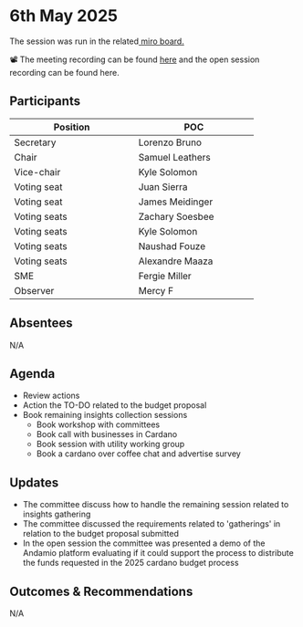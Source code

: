 # 6th May 2025

The session was run in the related[ miro board.](https://miro.com/app/board/uXjVKro_lxs=/)&#x20;

📽️ The meeting recording can be found [here](https://drive.google.com/file/d/11toZBqY3PJh8K4TXL6Xx9wcM8hHtm1FF/view) and the open session recording can be found here.

## Participants

<table><thead><tr><th width="202">Position</th><th width="194">POC</th></tr></thead><tbody><tr><td>Secretary</td><td>Lorenzo Bruno</td></tr><tr><td>Chair</td><td>Samuel Leathers</td></tr><tr><td>Vice-chair</td><td>Kyle Solomon</td></tr><tr><td>Voting seat</td><td>Juan Sierra</td></tr><tr><td>Voting seat</td><td>James Meidinger</td></tr><tr><td>Voting seats</td><td>Zachary Soesbee</td></tr><tr><td>Voting seats</td><td>Kyle Solomon</td></tr><tr><td>Voting seats</td><td>Naushad Fouze </td></tr><tr><td>Voting seats</td><td>Alexandre Maaza</td></tr><tr><td>SME</td><td>Fergie Miller</td></tr><tr><td>Observer</td><td>Mercy F</td></tr></tbody></table>

## Absentees

N/A

## Agenda

* Review actions
* Action the TO-DO related to the budget proposal
* Book remaining insights collection sessions
  * Book workshop with committees
  * Book call with businesses in Cardano&#x20;
  * Book session with utility working group
  * Book a cardano over coffee chat and advertise survey

## Updates

* The committee discuss how to handle the remaining session related to insights gathering
* The committee discussed the requirements related to 'gatherings' in relation to the budget proposal submitted
* In the open session the committee was presented a demo of the Andamio platform evaluating if it could support the process to distribute the funds requested in the 2025 cardano budget process

## Outcomes & Recommendations

N/A
